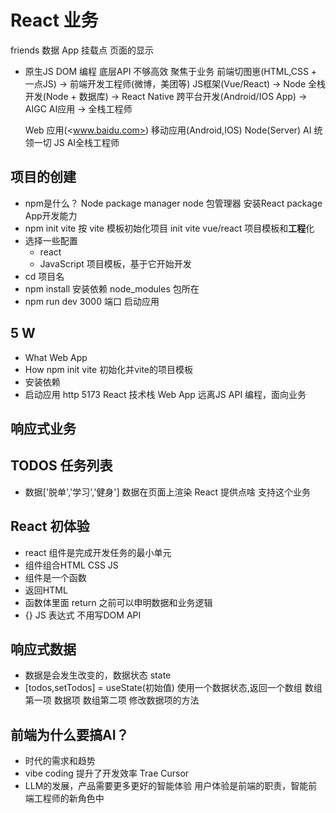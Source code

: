 # React 业务

friends 数据
App
挂载点
页面的显示

- 原生JS
  DOM 编程
  底层API 不够高效
  聚焦于业务
  前端切图崽(HTML,CSS + 一点JS) -> 前端开发工程师(微博，美团等) JS框架(Vue/React) -> Node 全栈开发(Node + 数据库) -> React Native 跨平台开发(Android/IOS App) -> AIGC AI应用 -> 全栈工程师

  Web 应用(<www.baidu.com>) 移动应用(Android,IOS)
  Node(Server) AI 统领一切 JS AI全栈工程师

## **项目**的创建

- npm是什么？ Node package manager
  node 包管理器 安装React package App开发能力
- npm init vite
  按 vite 模板初始化项目 init
  vite vue/react 项目模板和**工程**化
- 选择一些配置
  - react
  - JavaScript
  项目模板，基于它开始开发
- cd 项目名
- npm install 安装依赖
  node_modules 包所在
- npm run dev
  3000 端口 启动应用

## 5 W

- What Web App
- How npm init vite 初始化并vite的项目模板
- 安装依赖
- 启动应用 http 5173 React 技术栈 Web App
远离JS API 编程，面向业务

## 响应式业务

## TODOS 任务列表

- 数据['脱单','学习','健身']
  数据在页面上渲染 React 提供点啥 支持这个业务

## React 初体验

- react 组件是完成开发任务的最小单元
- 组件组合HTML CSS JS
- 组件是一个函数
- 返回HTML
- 函数体里面 return 之前可以申明数据和业务逻辑
- {} JS 表达式 不用写DOM API

## 响应式数据

- 数据是会发生改变的，数据状态 state
- [todos,setTodos] = useState(初始值) 使用一个数据状态,返回一个数组
  数组第一项 数据项
  数组第二项 修改数据项的方法

## 前端为什么要搞AI？

- 时代的需求和趋势
- vibe coding 提升了开发效率 Trae Cursor
- LLM的发展，产品需要更多更好的智能体验
  用户体验是前端的职责，智能前端工程师的新角色中
